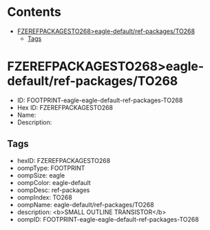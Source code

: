 



Contents
========

* [FZEREFPACKAGESTO268>eagle-default/ref-packages/TO268](#fzerefpackagesto268eagle-defaultref-packagesto268)
	* [Tags](#tags)

# FZEREFPACKAGESTO268>eagle-default/ref-packages/TO268

- ID: FOOTPRINT-eagle-eagle-default-ref-packages-TO268
- Hex ID: FZEREFPACKAGESTO268
- Name: 
- Description: 

## Tags

- hexID: FZEREFPACKAGESTO268
- oompType: FOOTPRINT
- oompSize: eagle
- oompColor: eagle-default
- oompDesc: ref-packages
- oompIndex: TO268
- oompName: eagle-default/ref-packages/TO268
- description: &lt;b&gt;SMALL OUTLINE TRANSISTOR&lt;/b&gt;
- oompID: FOOTPRINT-eagle-eagle-default-ref-packages-TO268
